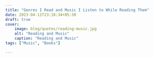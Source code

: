 ```yaml
---
title: "Genres I Read and Music I Listen to While Reading Them"
date: 2023-04-11T23:18:34+05:30
draft: true
cover: 
    image: blog/quotes/reading-music.jpg
    alt: "Reading and Music"
    caption: "Reading and Music"
tags: ["Music", "Books"] 

---
```



